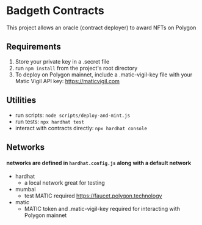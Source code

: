 # Badgeth Contracts

This project allows an oracle (contract deployer) to award NFTs on Polygon

## Requirements
1. Store your private key in a .secret file
2. run ```npm install``` from the project's root directory
3. To deploy on Polygon mainnet, include a .matic-vigil-key file with your Matic Vigil API key: https://maticvigil.com

## Utilities
* run scripts: ```node scripts/deploy-and-mint.js```
* run tests: ```npx hardhat test```
* interact with contracts directly: ```npx hardhat console```

## Networks
#### networks are defined in ```hardhat.config.js``` along with a default network
* hardhat
  * a local network great for testing
* mumbai
  * test MATIC required https://faucet.polygon.technology
* matic
  * MATIC token and .matic-vigil-key required for interacting with Polygon mainnet